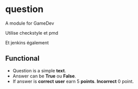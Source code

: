 # question
A module for GameDev

Utilise checkstyle et pmd

Et jenkins également

## Functional

- Question is a simple **text**.
- Answer can be **True** ou **False**.
- If answer is **correct** **user** earn 5 **points**. **Incorrect** 0 point.

